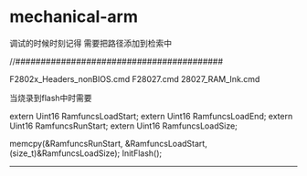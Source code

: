 # mechanical-arm

调试的时候时刻记得 需要把路径添加到检索中

//#########################################

F2802x_Headers_nonBIOS.cmd
F28027.cmd
28027_RAM_Ink.cmd

当烧录到flash中时需要

extern Uint16 RamfuncsLoadStart;
extern Uint16 RamfuncsLoadEnd;
extern Uint16 RamfuncsRunStart;
extern Uint16 RamfuncsLoadSize;

 memcpy(&RamfuncsRunStart, &RamfuncsLoadStart, (size_t)&RamfuncsLoadSize);
       InitFlash();


****************************************************************
